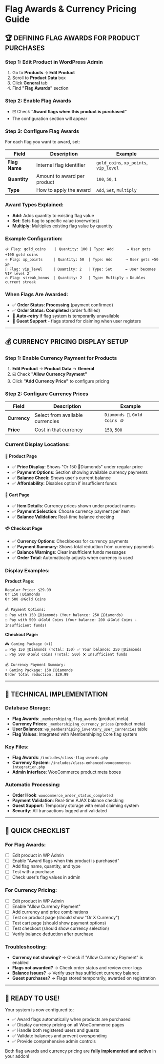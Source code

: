 # Flag Awards & Currency Pricing Guide

## 🏆 **DEFINING FLAG AWARDS FOR PRODUCT PURCHASES**

### **Step 1: Edit Product in WordPress Admin**
1. Go to **Products → Edit Product**
2. Scroll to **Product Data** box
3. Click **General** tab
4. Find **"Flag Awards"** section

### **Step 2: Enable Flag Awards**
- ☑️ Check **"Award flags when this product is purchased"**
- The configuration section will appear

### **Step 3: Configure Flag Awards**
For each flag you want to award, set:

| Field | Description | Example |
|-------|-------------|---------|
| **Flag Name** | Internal flag identifier | `gold_coins`, `xp_points`, `vip_level` |
| **Quantity** | Amount to award per product | `100`, `50`, `1` |
| **Type** | How to apply the award | `Add`, `Set`, `Multiply` |

### **Award Types Explained:**
- **Add**: Adds quantity to existing flag value
- **Set**: Sets flag to specific value (overwrites)
- **Multiply**: Multiplies existing flag value by quantity

### **Example Configuration:**
```
🪙 Flag: gold_coins    | Quantity: 100 | Type: Add      → User gets +100 gold coins
⭐ Flag: xp_points     | Quantity: 50  | Type: Add      → User gets +50 XP
👑 Flag: vip_level     | Quantity: 2   | Type: Set      → User becomes VIP level 2
🔥 Flag: streak_bonus  | Quantity: 2   | Type: Multiply → Doubles current streak
```

### **When Flags Are Awarded:**
- ✅ **Order Status: Processing** (payment confirmed)
- ✅ **Order Status: Completed** (order fulfilled)
- 🔄 **Auto-retry** if flag system is temporarily unavailable
- 📧 **Guest Support** - flags stored for claiming when user registers

---

## 💰 **CURRENCY PRICING DISPLAY SETUP**

### **Step 1: Enable Currency Payment for Products**
1. **Edit Product** → **Product Data** → **General**
2. ☑️ Check **"Allow Currency Payment"**
3. Click **"Add Currency Price"** to configure pricing

### **Step 2: Configure Currency Prices**
| Field | Description | Example |
|-------|-------------|---------|
| **Currency** | Select from available currencies | `Diamonds 💎`, `Gold Coins 🪙` |
| **Price** | Cost in that currency | `150`, `500` |

### **Current Display Locations:**

#### 📄 **Product Page**
- ✅ **Price Display**: Shows "Or 150 💎Diamonds" under regular price
- ✅ **Payment Options**: Section showing available currency payments
- ✅ **Balance Check**: Shows user's current balance
- ✅ **Affordability**: Disables option if insufficient funds

#### 🛒 **Cart Page** 
- ✅ **Item Details**: Currency prices shown under product names
- ✅ **Payment Selection**: Choose currency payment per item
- ✅ **Balance Validation**: Real-time balance checking

#### 💳 **Checkout Page**
- ✅ **Currency Options**: Checkboxes for currency payments
- ✅ **Payment Summary**: Shows total reduction from currency payments  
- ✅ **Balance Warnings**: Clear insufficient funds messages
- ✅ **Order Total**: Automatically adjusts when currency is used

### **Display Examples:**

**Product Page:**
```
Regular Price: $29.99
Or 150 💎Diamonds
Or 500 🪙Gold Coins

💰 Payment Options:
☑️ Pay with 150 💎Diamonds (Your balance: 250 💎Diamonds)
☐ Pay with 500 🪙Gold Coins (Your balance: 200 🪙Gold Coins - Insufficient funds)
```

**Checkout Page:**
```
🎮 Gaming Package (×1)
☑️ Pay 150 💎Diamonds (Total: 150) ✅ Your balance: 250 💎Diamonds
☐ Pay 500 🪙Gold Coins (Total: 500) ❌ Insufficient funds

💰 Currency Payment Summary:
• Gaming Package: 150 💎Diamonds
Order total reduction: $29.99
```

---

## 🔧 **TECHNICAL IMPLEMENTATION**

### **Database Storage:**
- **Flag Awards**: `_membershiping_flag_awards` (product meta)
- **Currency Prices**: `_membershiping_currency_prices` (product meta)
- **User Balances**: `wp_membershiping_inventory_user_currencies` table
- **Flag Values**: Integrated with Membershiping Core flag system

### **Key Files:**
- **Flag Awards**: `/includes/class-flag-awards.php`
- **Currency System**: `/includes/class-enhanced-woocommerce-integration.php`
- **Admin Interface**: WooCommerce product meta boxes

### **Automatic Processing:**
- **Order Hook**: `woocommerce_order_status_completed`
- **Payment Validation**: Real-time AJAX balance checking
- **Guest Support**: Temporary storage with email claiming system
- **Security**: All transactions logged and validated

---

## 🎯 **QUICK CHECKLIST**

### **For Flag Awards:**
- [ ] Edit product in WP Admin
- [ ] Enable "Award flags when this product is purchased"  
- [ ] Add flag name, quantity, and type
- [ ] Test with a purchase
- [ ] Check user's flag values in admin

### **For Currency Pricing:**
- [ ] Edit product in WP Admin
- [ ] Enable "Allow Currency Payment"
- [ ] Add currency and price combinations
- [ ] Test on product page (should show "Or X Currency")
- [ ] Test cart page (should show payment options)
- [ ] Test checkout (should show currency selection)
- [ ] Verify balance deduction after purchase

### **Troubleshooting:**
- **Currency not showing?** → Check if "Allow Currency Payment" is enabled
- **Flags not awarded?** → Check order status and review error logs
- **Balance issues?** → Verify user has sufficient currency balance
- **Guest purchases?** → Flags stored temporarily, awarded on registration

---

## 🚀 **READY TO USE!**

Your system is now configured to:
- ✅ Award flags automatically when products are purchased
- ✅ Display currency pricing on all WooCommerce pages
- ✅ Handle both registered users and guests
- ✅ Validate balances and prevent overspending
- ✅ Provide comprehensive admin controls

Both flag awards and currency pricing are **fully implemented and active** in your addon!
